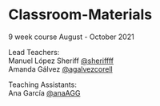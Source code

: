 # Classroom-Materials

9 week course August - October 2021

Lead Teachers:  
Manuel López Sheriff [@sheriffff](https://github.com/sheriffff)      
Amanda Gálvez [@agalvezcorell](https://github.com/agalvezcorell)      

Teaching Assistants:  
Ana García [@anaAGG](https://github.com/anaAGG)         
